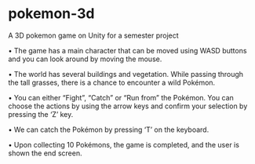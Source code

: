 # pokemon-3d
A 3D pokemon game on Unity for a semester project

•	The game has a main character that can be moved using WASD buttons and you can look around by moving the mouse. 

•	The world has several buildings and vegetation. While passing through the tall grasses, there is a chance to encounter a wild Pokémon. 

•	You can either “Fight”, “Catch” or “Run from” the Pokémon. You can choose the actions by using the arrow keys and confirm your selection by pressing the ‘Z’ key. 

•	We can catch the Pokémon by pressing ‘T’ on the keyboard.

•	Upon collecting 10 Pokémons, the game is completed, and the user is shown the end screen.

